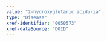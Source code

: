 ```yaml
---
value: "2-hydroxyglutaric aciduria"
type: "Disease"
xref-identifier: "0050573"
xref-dataSource: "DOID"
---
```


